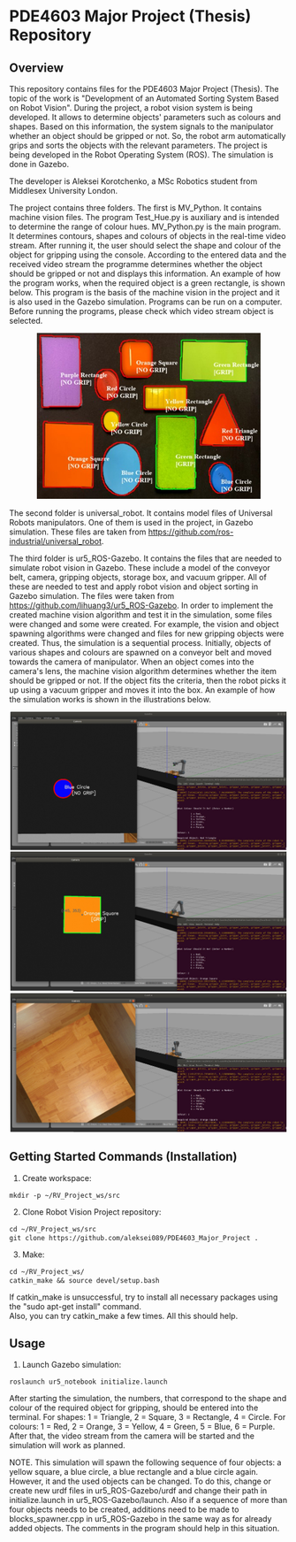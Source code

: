 # PDE4603 Major Project (Thesis) Repository
## Overview
This repository contains files for the PDE4603 Major Project (Thesis). The topic of the work is "Development of an Automated Sorting System Based on Robot Vision". During the project, a robot vision system is being developed. It allows to determine objects' parameters such as colours and shapes. Based on this information, the system signals to the manipulator whether an object should be gripped or not. So, the robot arm automatically grips and sorts the objects with the relevant parameters. The project is being developed in the Robot Operating System (ROS). The simulation is done in Gazebo.  

The developer is Aleksei Korotchenko, a MSc Robotics student from Middlesex University London.

The project contains three folders. The first is MV_Python. It contains machine vision files. The program Test_Hue.py is auxiliary and is intended to determine the range of colour hues. MV_Python.py is the main program. It determines contours, shapes and colours of objects in the real-time video stream. After running it, the user should select the shape and colour of the object for gripping using the console. According to the entered data and the received video stream the programme determines whether the object should be gripped or not and displays this information. An example of how the program works, when the required object is a green rectangle, is shown below. This program is the basis of the machine vision in the project and it is also used in the Gazebo simulation. Programs can be run on a computer. Before running the programs, please check which video stream object is selected.  
  
<p align="center">
<img src="https://github.com/aleksei089/PDE4603_Major_Project/blob/main/ur5_ROS-Gazebo/media/Retesting%20with%20Real%20Objects%20Green%20Rectangle.jpg" width="405">  
  
The second folder is universal_robot. It contains model files of Universal Robots manipulators. One of them is used in the project, in Gazebo simulation. These files are taken from https://github.com/ros-industrial/universal_robot.  
  
The third folder is ur5_ROS-Gazebo. It contains the files that are needed to simulate robot vision in Gazebo. These include a model of the conveyor belt, camera, gripping objects, storage box, and vacuum gripper. All of these are needed to test and apply robot vision and object sorting in Gazebo simulation. The files were taken from https://github.com/lihuang3/ur5_ROS-Gazebo. In order to implement the created machine vision algorithm and test it in the simulation, some files were changed and some were created. For example, the vision and object spawning algorithms were changed and files for new gripping objects were created. Thus, the simulation is a sequential process. Initially, objects of various shapes and colours are spawned on a conveyor belt and moved towards the camera of manipulator. When an object comes into the camera's lens, the machine vision algorithm determines whether the item should be gripped or not. If the object fits the criteria, then the robot picks it up using a vacuum gripper and moves it into the box. An example of how the simulation works is shown in the illustrations below.  
  
<p align="center">
<img src="https://github.com/aleksei089/PDE4603_Major_Project/blob/main/ur5_ROS-Gazebo/media/RV_Blue_Circle_No_Grip.jpg" width="500">
<img src="https://github.com/aleksei089/PDE4603_Major_Project/blob/main/ur5_ROS-Gazebo/media/RV_Orange_Square_Grip.jpg" width="500">
<img src="https://github.com/aleksei089/PDE4603_Major_Project/blob/main/ur5_ROS-Gazebo/media/RV_Orange_Square_Put.jpg" width="500">  

## Getting Started Commands (Installation)
1. Create workspace:
```
mkdir -p ~/RV_Project_ws/src
```
2. Clone Robot Vision Project repository:
```
cd ~/RV_Project_ws/src
git clone https://github.com/aleksei089/PDE4603_Major_Project .
```
3. Make:
```
cd ~/RV_Project_ws/
catkin_make && source devel/setup.bash
```
If catkin_make is unsuccessful, try to install all necessary packages using the "sudo apt-get install" command.  
Also, you can try catkin_make a few times. All this should help.
## Usage
1. Launch Gazebo simulation:
```
roslaunch ur5_notebook initialize.launch
```
After starting the simulation, the numbers, that correspond to the shape and colour of the required object for gripping, should be entered into the terminal. For shapes: 1 = Triangle, 2 = Square, 3 = Rectangle, 4 = Circle. For colours: 1 = Red, 2 = Orange, 3 = Yellow, 4 = Green, 5 = Blue, 6 = Purple. After that, the video stream from the camera will be started and the simulation will work as planned.  
  
NOTE. This simulation will spawn the following sequence of four objects: a yellow square, a blue circle, a blue rectangle and a blue circle again.  However, it and the used objects can be changed. To do this, change or create new urdf files in ur5_ROS-Gazebo/urdf and change their path in initialize.launch in ur5_ROS-Gazebo/launch. Also if a sequence of more than four objects needs to be created, additions need to be made to blocks_spawner.cpp in ur5_ROS-Gazebo in the same way as for already added objects. The comments in the program should help in this situation.

